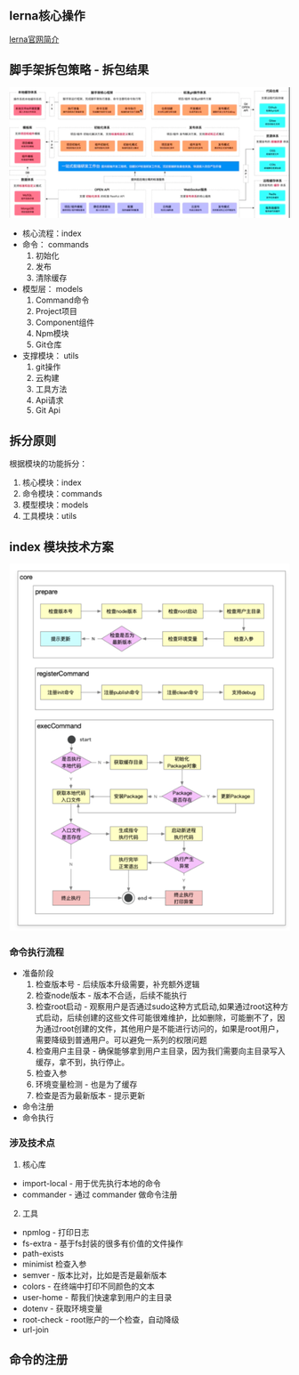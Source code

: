 ## lerna核心操作
[lerna官网简介](https://lerna.js.org/)
## 脚手架拆包策略 - 拆包结果
![](./images/脚手架架构设计图.png)
* 核心流程：index
* 命令： commands
    1. 初始化
    2. 发布
    3. 清除缓存
* 模型层： models
    1. Command命令
    2. Project项目
    3. Component组件
    4. Npm模块
    5. Git仓库
* 支撑模块： utils
    1. git操作
    2. 云构建
    3. 工具方法
    4. Api请求
    5. Git Api
## 拆分原则
根据模块的功能拆分：
1. 核心模块：index
2. 命令模块：commands
3. 模型模块：models
4. 工具模块：utils
## index 模块技术方案

![](./images/命令执行流程.png)
### 命令执行流程
* 准备阶段
  1. 检查版本号 - 后续版本升级需要，补充额外逻辑
  2. 检查node版本 - 版本不合适，后续不能执行
  3. 检查root启动 - 观察用户是否通过sudo这种方式启动,如果通过root这种方式启动，后续创建的这些文件可能很难维护，比如删除，可能删不了，因为通过root创建的文件，其他用户是不能进行访问的，如果是root用户，需要降级到普通用户。可以避免一系列的权限问题  
  4. 检查用户主目录 - 确保能够拿到用户主目录，因为我们需要向主目录写入缓存，拿不到，执行停止。  
  5. 检查入参
  6. 环境变量检测 - 也是为了缓存
  7. 检查是否为最新版本 - 提示更新  
* 命令注册
* 命令执行
### 涉及技术点
1. 核心库
 * import-local - 用于优先执行本地的命令
 * commander - 通过 commander 做命令注册
2. 工具
 * npmlog  - 打印日志
 * fs-extra - 基于fs封装的很多有价值的文件操作
 * path-exists
 * minimist 检查入参     
 * semver - 版本比对，比如是否是最新版本
 * colors - 在终端中打印不同颜色的文本
 * user-home - 帮我们快速拿到用户的主目录
 * dotenv - 获取环境变量
 * root-check - root账户的一个检查，自动降级
 * url-join 

## 命令的注册

